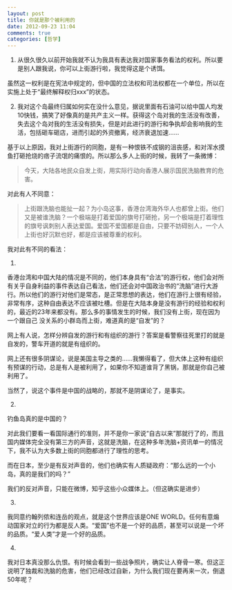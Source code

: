 ```yaml
---
layout: post
title: 你就是那个被利用的
date: 2012-09-23 11:04
comments: true
categories: [哲学]
---
```


1. 从很久很久以前开始我就不认为我具有表达我对国家事务看法的权利。所以要是别人跟我说，你可以上街游行啦，我觉得这是个诱饵。

虽然这一权利是在宪法中规定的，但中国的立法权和司法权都在一个单位，所以在实施上处于“最终解释权归xxx”的状态。

2. 我对这个岛最终归属如何实在没什么意见，据说里面有石油可以给中国人均发10快钱，搞笑了好像真的是共产主义一样。获得这个岛对我的生活没有改善，失去这个岛对我的生活没有损失，但是对此进行的游行和争执却会影响我的生活，包括砸车砸店，进而引起的外资撤离，经济衰退加速……

基于以上原因，我对上街游行的同胞，是有一种恨铁不成钢的沮丧感，和对浑水摸鱼打砸抢烧的痞子流氓的痛恨的。所以那么多人上街的时候，我转了一条微博：
<blockquote>今天，大陆各地民众自发上街，用实际行动向香港人展示国民洗脑教育的危害。</blockquote>
对此有人不同意：
<blockquote>上街跟洗脑也能扯一起？为小岛这事，香港台湾海外华人也都曾上街。他们又是被谁洗脑？一个极端是打着爱国的旗号打砸抢，另一个极端是打着理性的旗号讽刺别人表达爱国。爱国不爱国都是自由，只要不妨碍别人，一个人上街也好沉默也好，都是应该被尊重的权利。</blockquote>
我对此有不同的看法：

1.

香港台湾和中国大陆的情况是不同的，他们本身具有“合法”的游行权，他们会对所有关乎自身利益的事件表达自己看法，他们还会对中国政治书的“洗脑”进行大游行。所以他们的游行对他们是常态，是正常思想的表达，他们在游行上很有经验，非常有序，这种自由表达不应该被吐槽。但是在大陆本身是没有游行的经验和权利的，最近的23年来都没有。那么多的事情发生的时候，我们没有上街，现在因为一个跟自己 没关系的小群岛而上街，难道真的是“自发”的？

网上有人说，怎样分辨自发的游行和有组织的游行？答案是看警察往死里打的就是自发的，警车开道的就是有组织的。

网上还有很多阴谋论，说是美国主导之类的……我懒得看了，但大体上这种有组织有预谋的行动，总是有人是被利用了，如果你不知道谁背了黑锅，那就是你自己被利用了。

当然了，说这个事件是中国的战略的，那就不是阴谋论了，是事实。

2.

钓鱼岛真的是中国的？

对此我们要看一看国际通行的准则，并不是你一家说“自古以来”那就行了的，而且国内媒体完全没有第三方的声音，这就是洗脑，在这种多年洗脑+资讯单一的情况下，我不认为大多数上街的同胞都进行了理性的思考。

而在日本，至少是有反对声音的，他们也确实有人质疑政府：“那么远的一个小岛，真的是我们的吗？”

我们的反对声音，只能在微博，知乎这些小众媒体上。（但这确实是进步）

3.

我同意约翰列侬和连岳的观点，就是这个世界应该是ONE WORLD。任何有意煽动国家对立的行为都是反人类。“爱国”也不是一个好的品质，甚至可以说是一个坏的品质。“爱人类”才是一个好的品质。

4.

我对日本真没那么仇恨。有时候会看到一些战争照片，确实让人脊骨一寒。但这正说明了独裁和洗脑的危害，他们已经改过自新，为什么我们现在要再来一次，倒退50年呢？

